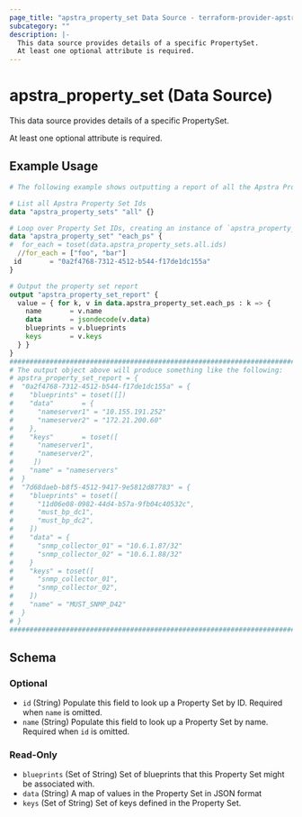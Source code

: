 ```yaml
---
page_title: "apstra_property_set Data Source - terraform-provider-apstra"
subcategory: ""
description: |-
  This data source provides details of a specific PropertySet.
  At least one optional attribute is required.
---
```


# apstra_property_set (Data Source)

This data source provides details of a specific PropertySet.

At least one optional attribute is required.

## Example Usage

```terraform
# The following example shows outputting a report of all the Apstra Property Sets.

# List all Apstra Property Set Ids
data "apstra_property_sets" "all" {}

# Loop over Property Set IDs, creating an instance of `apstra_property_set` for each.
data "apstra_property_set" "each_ps" {
#  for_each = toset(data.apstra_property_sets.all.ids)
  //for_each = ["foo", "bar"]
 id       = "0a2f4768-7312-4512-b544-f17de1dc155a"
}

# Output the property set report
output "apstra_property_set_report" {
  value = { for k, v in data.apstra_property_set.each_ps : k => {
    name       = v.name
    data       = jsondecode(v.data)
    blueprints = v.blueprints
    keys       = v.keys
  } }
}
################################################################################
# The output object above will produce something like the following:
# apstra_property_set_report = {
#  "0a2f4768-7312-4512-b544-f17de1dc155a" = {
#    "blueprints" = toset([])
#    "data"       = {
#      "nameserver1" = "10.155.191.252"
#      "nameserver2" = "172.21.200.60"
#    },
#    "keys"       = toset([
#      "nameserver1",
#      "nameserver2",
#     ])
#    "name" = "nameservers"
#  }
#  "7d68daeb-b8f5-4512-9417-9e5812d87783" = {
#    "blueprints" = toset([
#      "11d06e08-0982-44d4-b57a-9fb04c40532c",
#      "must_bp_dc1",
#      "must_bp_dc2",
#    ])
#    "data" = {
#      "snmp_collector_01" = "10.6.1.87/32"
#      "snmp_collector_02" = "10.6.1.88/32"
#    }
#    "keys" = toset([
#      "snmp_collector_01",
#      "snmp_collector_02",
#    ])
#    "name" = "MUST_SNMP_D42"
#  }
# }
################################################################################
```

<!-- schema generated by tfplugindocs -->
## Schema

### Optional

- `id` (String) Populate this field to look up a Property Set by ID. Required when `name` is omitted.
- `name` (String) Populate this field to look up a Property Set by name. Required when `id` is omitted.

### Read-Only

- `blueprints` (Set of String) Set of blueprints that this Property Set might be associated with.
- `data` (String) A map of values in the Property Set in JSON format
- `keys` (Set of String) Set of keys defined in the Property Set.

